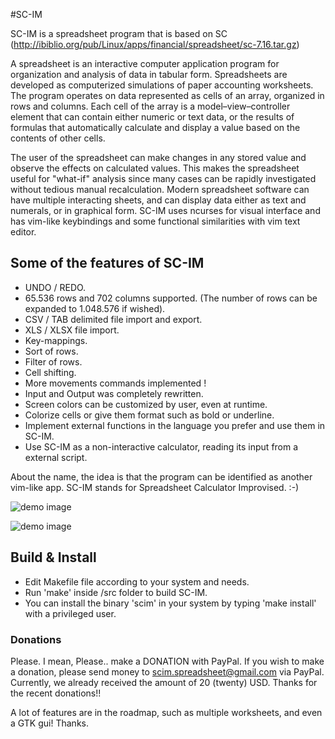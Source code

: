 #SC-IM

SC-IM is a spreadsheet program that is based on SC (http://ibiblio.org/pub/Linux/apps/financial/spreadsheet/sc-7.16.tar.gz)

A spreadsheet is an interactive computer application program for organization and analysis of data in tabular form. Spreadsheets are developed as computerized simulations of paper accounting worksheets. The program operates on data represented as cells of an array, organized in rows and columns. Each cell of the array is a model–view–controller element that can contain either numeric or text data, or the results of formulas that automatically calculate and display a value based on the contents of other cells.

The user of the spreadsheet can make changes in any stored value and observe the effects on calculated values. This makes the spreadsheet useful for "what-if" analysis since many cases can be rapidly investigated without tedious manual recalculation. Modern spreadsheet software can have multiple interacting sheets, and can display data either as text and numerals, or in graphical form.
SC-IM uses ncurses for visual interface and has vim-like keybindings and some functional similarities with vim text editor.

## Some of the features of SC-IM

- UNDO / REDO.
- 65.536 rows and 702 columns supported. (The number of rows can be expanded to 1.048.576 if wished).
- CSV / TAB delimited file import and export.
- XLS / XLSX file import.
- Key-mappings.
- Sort of rows.
- Filter of rows.
- Cell shifting.
- More movements commands implemented !
- Input and Output was completely rewritten.
- Screen colors can be customized by user, even at runtime.
- Colorize cells or give them format such as bold or underline.
- Implement external functions in the language you prefer and use them in SC-IM.
- Use SC-IM as a non-interactive calculator, reading its input from a external script.

About the name, the idea is that the program can be identified as another vim-like app.
SC-IM stands for Spreadsheet Calculator Improvised. :-) 

![demo image](https://raw.githubusercontent.com/andmarti1424/sc-im/dev/scim.png)

![demo image](https://raw.githubusercontent.com/andmarti1424/sc-im/dev/scim3.png)

## Build & Install

* Edit Makefile file according to your system and needs.
* Run 'make' inside /src folder to build SC-IM.
* You can install the binary 'scim' in your system by typing 'make install' with a privileged user.

### Donations

Please. I mean, Please.. make a DONATION with PayPal.
If you wish to make a donation, please send money to scim.spreadsheet@gmail.com via PayPal.
Currently, we already received the amount of 20 (twenty) USD.
Thanks for the recent donations!!

A lot of features are in the roadmap, such as multiple worksheets, and even a GTK gui!
Thanks.

